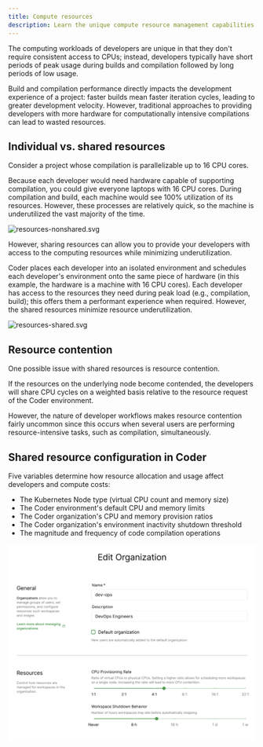 ```yaml
---
title: Compute resources
description: Learn the unique compute resource management capabilities in Coder.
---
```


The computing workloads of developers are unique in that they don't require
consistent access to CPUs; instead, developers typically have short periods of
peak usage during builds and compilation followed by long periods of low usage.

Build and compilation performance directly impacts the development experience of
a project: faster builds mean faster iteration cycles, leading to greater
development velocity. However, traditional approaches to providing developers
with more hardware for computationally intensive compilations can lead to wasted
resources.

## Individual vs. shared resources

Consider a project whose compilation is parallelizable up to 16 CPU cores.

Because each developer would need hardware capable of supporting compilation,
you could give everyone laptops with 16 CPU cores. During compilation and build,
each machine would see 100% utilization of its resources. However, these
processes are relatively quick, so the machine is underutilized the vast
majority of the time.

![resources-nonshared.svg](../../assets/resources-old.svg)

However, sharing resources can allow you to provide your developers with access
to the computing resources while minimizing underutilization.

Coder places each developer into an isolated environment and schedules each
developer's environment onto the same piece of hardware (in this example, the
hardware is a machine with 16 CPU cores). Each developer has access to the
resources they need during peak load (e.g., compilation, build); this offers
them a performant experience when required. However, the shared resources
minimize resource underutilization.

![resources-shared.svg](../../assets/resources-new.svg)

## Resource contention

One possible issue with shared resources is resource contention.

If the resources on the underlying node become contended, the developers will
share CPU cycles on a weighted basis relative to the resource request of the
Coder environment.

However, the nature of developer workflows makes resource contention fairly
uncommon since this occurs when several users are performing resource-intensive
tasks, such as compilation, simultaneously.

## Shared resource configuration in Coder

Five variables determine how resource allocation and usage affect developers and
compute costs:

- The Kubernetes Node type (virtual CPU count and memory size)
- The Coder environment's default CPU and memory limits
- The Coder organization's CPU and memory provision ratios
- The Coder organization's environment inactivity shutdown threshold
- The magnitude and frequency of code compilation operations

![cpu_provision_ratio.png](../../assets/cpu_provision_ratio.png)

